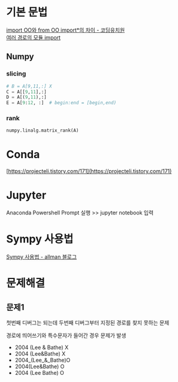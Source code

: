 # 기본 문법
[import OO와 from OO import*의 차이 - 코딩유치원](https://coding-kindergarten.tistory.com/73)  
[여러 경로의 모듈 import](https://cuorej.tistory.com/entry/PYTHON-%EC%97%AC%EB%9F%AC-%EA%B2%BD%EB%A1%9C%EC%9D%98-%EB%AA%A8%EB%93%88-import-%ED%95%98%EA%B8%B0-1)

## Numpy

### slicing
``` python
# B = A[9,11,:] X
C = A[[9,11],:]
D = A[(9,11),:]
E = A[9:12, :]  # begin:end = [begin,end)
```

### rank
``` python
numpy.linalg.matrix_rank(A)
```
# Conda
[https://projecteli.tistory.com/171](https://projecteli.tistory.com/171)

# Jupyter
Anaconda Powershell Prompt 실행 >> jupyter notebook 입력

# Sympy 사용법
[Sympy 사용법 - allman 블로그](http://allman84.blogspot.com/2018/10/sympy.html)

# 문제해결

## 문제1
첫번째 디버그는 되는데 두번째 디버그부터 지정된 경로를 찾지 못하는 문제

경로에 띄어쓰기와 특수문자가 들어간 경우 문제가 발생

* 2004 (Lee & Bathe) X
* 2004 (Lee&Bathe) X
* 2004_(Lee_&_Bathe)O
* 2004(Lee&Bathe) O
* 2004 (Lee Bathe) O
